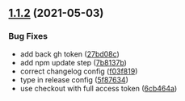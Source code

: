 ## [1.1.2](https://github.com/tianhaoz95-actions/dot-npmrc/compare/v1.1.1...v1.1.2) (2021-05-03)


### Bug Fixes

* add back gh token ([27bd08c](https://github.com/tianhaoz95-actions/dot-npmrc/commit/27bd08c2e7d0f04c455ff80b7a12bc0c8dcb49e1))
* add npm update step ([7b8137b](https://github.com/tianhaoz95-actions/dot-npmrc/commit/7b8137be21f41af5d02bdde33ebb935d1aa36f5f))
* correct changelog config ([f03f819](https://github.com/tianhaoz95-actions/dot-npmrc/commit/f03f8194dedc9707ea2765ddbae49dfa22e39676))
* type in release config ([5f87634](https://github.com/tianhaoz95-actions/dot-npmrc/commit/5f87634be069f77cec01dae18264c20d77c3bae8))
* use checkout with full access token ([6cb464a](https://github.com/tianhaoz95-actions/dot-npmrc/commit/6cb464af1cc29a4cae4ffe47d22499911b9a3bf5))
